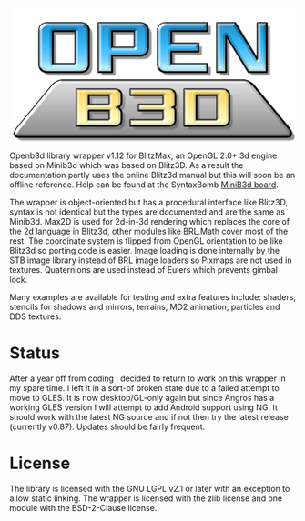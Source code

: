 
<img src="examples/media/openb3d_logo_512.png" align="left" />

Openb3d library wrapper v1.12 for BlitzMax, an OpenGL 2.0+ 3d engine based on Minib3d which was based on Blitz3D. As a result the documentation partly uses the online Blitz3d manual but this will soon be an offline reference. Help can be found at the SyntaxBomb <a href="http://www.syntaxbomb.com/index.php/board,20.0.html">MiniB3d board</a>.

The wrapper is object-oriented but has a procedural interface like Blitz3D, syntax is not identical but the types are documented and are the same as Minib3d. Max2D is used for 2d-in-3d rendering which replaces the core of the 2d language in Blitz3d, other modules like BRL.Math cover most of the rest. The coordinate system is flipped from OpenGL orientation to be like Blitz3d so porting code is easier. Image loading is done internally by the STB image library instead of BRL image loaders so Pixmaps are not used in textures. Quaternions are used instead of Eulers which prevents gimbal lock.

Many examples are available for testing and extra features include: shaders, stencils for shadows and mirrors, terrains, MD2 animation, particles and DDS textures.

Status
======

After a year off from coding I decided to return to work on this wrapper in my spare time. I left it in a sort-of broken state due to a failed attempt to move to GLES. It is now desktop/GL-only again but since Angros has a working GLES version I will attempt to add Android support using NG. It should work with the latest NG source and if not then try the latest release (currently v0.87). Updates should be fairly frequent.

License
=======

The library is licensed with the GNU LGPL v2.1 or later with an exception to allow static linking. The wrapper is licensed with the zlib license and one module with the BSD-2-Clause license.

